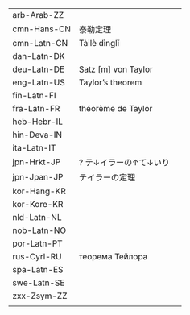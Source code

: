 | | | |
|-|-|-|
| arb-Arab-ZZ |  |  |
| cmn-Hans-CN | 泰勒定理 |  |
| cmn-Latn-CN | Tàilè dìnglǐ |  |
| dan-Latn-DK |  |  |
| deu-Latn-DE | Satz [m] von Taylor |  |
| eng-Latn-US | Taylor’s theorem |  |
| fin-Latn-FI |  |  |
| fra-Latn-FR | théorème de Taylor |  |
| heb-Hebr-IL |  |  |
| hin-Deva-IN |  |  |
| ita-Latn-IT |  |  |
| jpn-Hrkt-JP | ? テ↓イラーの↑て↓いり |  |
| jpn-Jpan-JP | テイラーの定理 |  |
| kor-Hang-KR |  |  |
| kor-Kore-KR |  |  |
| nld-Latn-NL |  |  |
| nob-Latn-NO |  |  |
| por-Latn-PT |  |  |
| rus-Cyrl-RU | теорема Тейлора |  |
| spa-Latn-ES |  |  |
| swe-Latn-SE |  |  |
| zxx-Zsym-ZZ |  |  |
|  |  |  |
